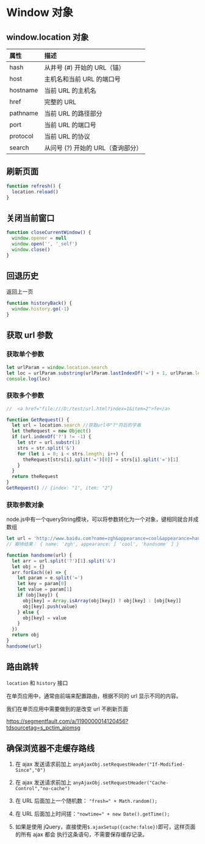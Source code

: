 # Window 对象

## window.location 对象

| 属性     | 描述                              |
| :------- | :-------------------------------- |
| hash     | 从井号 (#) 开始的 URL（锚）       |
| host     | 主机名和当前 URL 的端口号         |
| hostname | 当前 URL 的主机名                 |
| href     | 完整的 URL                        |
| pathname | 当前 URL 的路径部分               |
| port     | 当前 URL 的端口号                 |
| protocol | 当前 URL 的协议                   |
| search   | 从问号 (?) 开始的 URL（查询部分） |

## 刷新页面

```js
function refresh() {
  location.reload()
}
```

## 关闭当前窗口

```js
function closeCurrentWindow() {
  window.opener = null
  window.open('', '_self')
  window.close()
}
```

## 回退历史

返回上一页

```js
function historyBack() {
  window.history.go(-1)
}
```

## 获取 url 参数

### 获取单个参数

```js
let urlParam = window.location.search
let loc = urlParam.substring(urlParam.lastIndexOf('=') + 1, urlParam.length)
console.log(loc)
```

### 获取多个参数

```js
//  <a href="file:///D:/test/url.html?index=1&item=2">fe</a>

function GetRequest() {
  let url = location.search //获取url中"?"符后的字串
  let theRequest = new Object()
  if (url.indexOf('?') != -1) {
    let str = url.substr(1)
    strs = str.split('&')
    for (let i = 0; i < strs.length; i++) {
      theRequest[strs[i].split('=')[0]] = strs[i].split('=')[1]
    }
  }
  return theRequest
}
GetRequest() // {index: "1", item: "2"}
```

### 获取参数对象

node.js中有一个queryString模块，可以将参数转化为一个对象，键相同就合并成数组

```js
let url = 'http://www.baidu.com?name=zgh&appearance=cool&appearance=handsome'
// 期待结果： { name: 'zgh', appearance: [ 'cool', 'handsome' ] }

function handsome(url) {
  let arr = url.split('?')[1].split('&')
  let obj = {}
  arr.forEach((e) => {
    let param = e.split('=')
    let key = param[0]
    let value = param[1]
    if (obj[key]) {
      obj[key] = Array.isArray(obj[key]) ? obj[key] : [obj[key]]
      obj[key].push(value)
    } else {
      obj[key] = value
    }
  })
  return obj
}
handsome(url)
```

## 路由跳转

`location` 和 `history` 接口

在单页应用中，通常由前端来配置路由，根据不同的 url 显示不同的内容。

我们在单页应用中需要做到的是改变 url 不刷新页面

<https://segmentfault.com/a/1190000014120456?tdsourcetag=s_pctim_aiomsg>

## 确保浏览器不走缓存路线

1. 在 ajax 发送请求前加上 `anyAjaxObj.setRequestHeader("If-Modified-Since","0")`

2. 在 ajax 发送请求前加上 `anyAjaxObj.setRequestHeader("Cache-Control","no-cache")`

3. 在 URL 后面加上一个随机数： `"fresh=" + Math.random();`

4. 在 URL 后面加上时间搓：`"nowtime=" + new Date().getTime();`

5. 如果是使用 jQuery，直接使用`$.ajaxSetup({cache:false})`即可，这样页面的所有 ajax 都会
   执行这条语句，不需要保存缓存记录。
